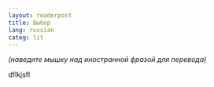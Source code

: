 ```yaml
---
layout: readerpost
title: Выбор 
lang: russian
categ: lit
---
```


_(наведите мышку над иностранной фразой для перевода)_

dflkjsfl
